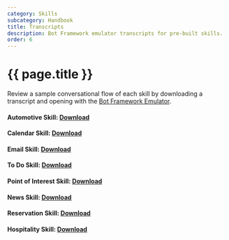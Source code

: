 ```yaml
---
category: Skills
subcategory: Handbook
title: Transcripts
description: Bot Framework emulator transcripts for pre-built skills.
order: 6
---
```


# {{ page.title }}
Review a sample conversational flow of each skill by downloading a transcript and opening with the [Bot Framework Emulator](https://aka.ms/botframework-emulator).

#### Automotive Skill: [Download]({{site.baseurl}}/assets/transcripts/skills-automotive.transcript)

#### Calendar Skill: [Download]({{site.baseurl}}/assets/transcripts/skills-calendar.transcript)

#### Email Skill: [Download]({{site.baseurl}}/assets/transcripts/skills-email.transcript)

#### To Do Skill: [Download]({{site.baseurl}}/assets/transcripts/skills-todo.transcript)

#### Point of Interest Skill: [Download]({{site.baseurl}}/assets/transcripts/skills-pointofinterest.transcript)

#### News Skill: [Download]({{site.baseurl}}/assets/transcripts/skills-news.transcript)

#### Reservation Skill: [Download]({{site.baseurl}}/assets/transcripts/skills-restaurantbooking.transcript)

#### Hospitality Skill: [Download]({{site.baseurl}}/assets/transcripts/skills-hospitality.transcript)